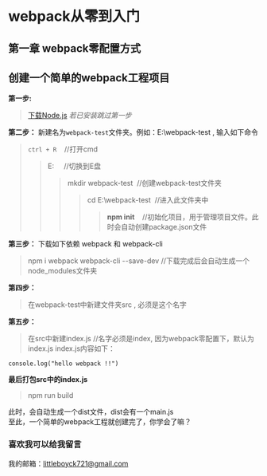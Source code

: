 # webpack从零到入门

## 第一章 webpack零配置方式

## 创建一个简单的webpack工程项目

**第一步:**
>[下载Node.js](http://nodejs.cn/download/)
>*若已安装跳过第一步*

**第二步：**
新建名为`webpack-test`文件夹。例如：E:\webpack-test , 输入如下命令
> `ctrl + R`&nbsp;&nbsp;&nbsp;&nbsp;//打开cmd
>> E:&nbsp;&nbsp;&nbsp;&nbsp;&nbsp;//切换到E盘  
>>> mkdir webpack-test&nbsp;&nbsp;//创建webpack-test文件夹
>>>> cd E:\webpack-test&nbsp;&nbsp;//进入此文件夹中
>>>>> **npm init** &nbsp;&nbsp;&nbsp;//初始化项目，用于管理项目文件。此时会自动创建package.json文件

**第三步：**
下载如下依赖 webpack 和 webpack-cli
> npm i webpack webpack-cli --save-dev       //下载完成后会自动生成一个node_modules文件夹

**第四步：**
> 在webpack-test中新建文件夹src , 必须是这个名字

**第五步：**
> 在src中新建index.js   //名字必须是index, 因为webpack零配置下，默认为index.js
> index.js内容如下：
```
console.log("hello webpack !!")
```

**最后打包src中的index.js**
> npm run build

此时，会自动生成一个dist文件，dist会有一个main.js    
至此，一个简单的webpack工程就创建完了，你学会了嘛？

### 喜欢我可以给我留言
我的邮箱：littleboyck721@gmail.com

